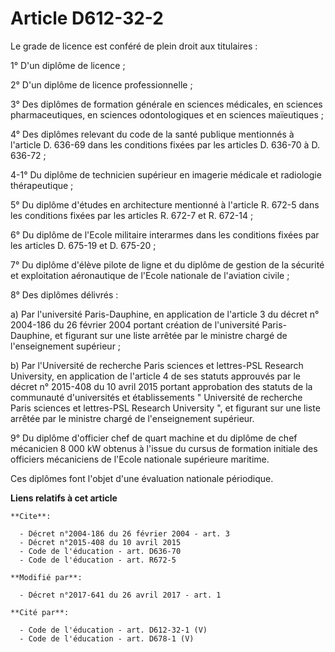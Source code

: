 # Article D612-32-2

Le grade de licence est conféré de plein droit aux titulaires :

1° D'un diplôme de licence ;

2° D'un diplôme de licence professionnelle ;

3° Des diplômes de formation générale en sciences médicales, en sciences pharmaceutiques, en sciences odontologiques et en
sciences maïeutiques ;

4° Des diplômes relevant du code de la santé publique mentionnés à l'article D. 636-69 dans les conditions fixées par les
articles D. 636-70 à D. 636-72 ;

4-1° Du diplôme de technicien supérieur en imagerie médicale et radiologie thérapeutique ;

5° Du diplôme d'études en architecture mentionné à l'article R. 672-5 dans les conditions fixées par les articles R. 672-7 et
R. 672-14 ;

6° Du diplôme de l'Ecole militaire interarmes dans les conditions fixées par les articles D. 675-19 et D. 675-20 ;

7° Du diplôme d'élève pilote de ligne et du diplôme de gestion de la sécurité et exploitation aéronautique de l'Ecole
nationale de l'aviation civile ;

8° Des diplômes délivrés :

a) Par l'université Paris-Dauphine, en application de l'article 3 du décret n° 2004-186 du 26 février 2004 portant création
de l'université Paris-Dauphine, et figurant sur une liste arrêtée par le ministre chargé de l'enseignement supérieur ;

b) Par l'Université de recherche Paris sciences et lettres-PSL Research University, en application de l'article 4 de ses
statuts approuvés par le décret n° 2015-408 du 10 avril 2015 portant approbation des statuts de la communauté d'universités
et établissements " Université de recherche Paris sciences et lettres-PSL Research University ", et figurant sur une liste
arrêtée par le ministre chargé de l'enseignement supérieur.

9° Du diplôme d'officier chef de quart machine et du diplôme de chef mécanicien 8 000 kW obtenus à l'issue du cursus de
formation initiale des officiers mécaniciens de l'Ecole nationale supérieure maritime.

Ces diplômes font l'objet d'une évaluation nationale périodique.

**Liens relatifs à cet article**

	**Cite**:

	  - Décret n°2004-186 du 26 février 2004 - art. 3
	  - Décret n°2015-408 du 10 avril 2015
	  - Code de l'éducation - art. D636-70
	  - Code de l'éducation - art. R672-5

	**Modifié par**:

	  - Décret n°2017-641 du 26 avril 2017 - art. 1

	**Cité par**:

	  - Code de l'éducation - art. D612-32-1 (V)
	  - Code de l'éducation - art. D678-1 (V)
